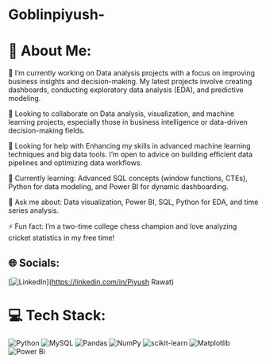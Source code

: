 # Goblinpiyush-
# 💫 About Me:
🔭 I’m currently working on Data analysis projects with a focus on improving business insights and decision-making. My latest projects involve creating dashboards, conducting exploratory data analysis (EDA), and predictive modeling.

👯 Looking to collaborate on Data analysis, visualization, and machine learning projects, especially those in business intelligence or data-driven decision-making fields.

🤝 Looking for help with Enhancing my skills in advanced machine learning techniques and big data tools. I’m open to advice on building efficient data pipelines and optimizing data workflows.

🌱 Currently learning: Advanced SQL concepts (window functions, CTEs), Python for data modeling, and Power BI for dynamic dashboarding.

💬 Ask me about: Data visualization, Power BI, SQL, Python for EDA, and time series analysis.

⚡ Fun fact: I’m a two-time college chess champion and love analyzing cricket statistics in my free time!





## 🌐 Socials:
[![LinkedIn](https://img.shields.io/badge/LinkedIn-%230077B5.svg?logo=linkedin&logoColor=white)](https://linkedin.com/in/Piyush Rawat) 

# 💻 Tech Stack:
![Python](https://img.shields.io/badge/python-3670A0?style=for-the-badge&logo=python&logoColor=ffdd54) ![MySQL](https://img.shields.io/badge/mysql-4479A1.svg?style=for-the-badge&logo=mysql&logoColor=white) ![Pandas](https://img.shields.io/badge/pandas-%23150458.svg?style=for-the-badge&logo=pandas&logoColor=white) ![NumPy](https://img.shields.io/badge/numpy-%23013243.svg?style=for-the-badge&logo=numpy&logoColor=white) ![scikit-learn](https://img.shields.io/badge/scikit--learn-%23F7931E.svg?style=for-the-badge&logo=scikit-learn&logoColor=white) ![Matplotlib](https://img.shields.io/badge/Matplotlib-%23ffffff.svg?style=for-the-badge&logo=Matplotlib&logoColor=black) ![Power Bi](https://img.shields.io/badge/power_bi-F2C811?style=for-the-badge&logo=powerbi&logoColor=black)
